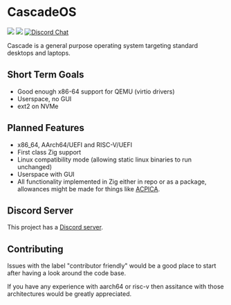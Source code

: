 # CascadeOS

![](https://img.shields.io/github/license/CascadeOS/CascadeOS)
![](https://tokei.rs/b1/github/CascadeOS/CascadeOS)
[![Discord Chat](https://img.shields.io/discord/1109647597808922725)](https://discordapp.com/channels/1109647597808922725)

Cascade is a general purpose operating system targeting standard desktops and laptops.

## Short Term Goals
- Good enough x86-64 support for QEMU (virtio drivers)
- Userspace, no GUI
- ext2 on NVMe

## Planned Features
- x86_64, AArch64/UEFI and RISC-V/UEFI
- First class Zig support
- Linux compatibility mode (allowing static linux binaries to run unchanged)
- Userspace with GUI
- All functionality implemented in Zig either in repo or as a package, allowances might be made for things like [ACPICA](https://acpica.org/).

## Discord Server
This project has a [Discord server](https://discord.gg/3hnsQmND3c).

## Contributing
Issues with the label "contributor friendly" would be a good place to start after having a look around the code base.

If you have any experience with aarch64 or risc-v then assitance with those architectures would be greatly appreciated.
